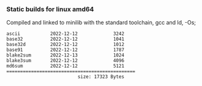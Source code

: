 ### Static builds for linux amd64

Compiled and linked to minilib with the standard toolchain, gcc and ld,  -Os;


```
ascii           2022-12-12             3242
base32          2022-12-12             1041
base32d         2022-12-12             1012
base91          2022-12-12             1787
blake2sum       2022-12-13             1024
blake3sum       2022-12-12             4096
md6sum          2022-12-12             5121
===============================================
                          size: 17323 Bytes
```
